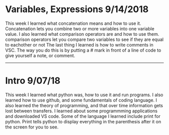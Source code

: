 #  Variables, Expressions 9/14/2018

This week I learned what concatenation means and how to use it.
Concatenation lets you combine two or more variables into one variable value.
I also learned what comparison operators are and how to use them.
comparison operators let you compare two variables to see if they are equal to eachother or not
The last thing I learned is how to write comments in VSC.
The way you do this is by putting a # mark in front of a line of code to give yourself a note, or comment.

---

# Intro 9/07/18

This week I learned what python was, how to use it and run programs.
I also learned how to use github, and some fundamentals of coding language.
I also learned the theory of programming, and that over time information gets lost between transfers.
I learned about some programmming applications and downloaded VS code.
Some of the language  I learned include print for python.
Print tells python to display everything in the parenthesis after it on the screen for you to see.
